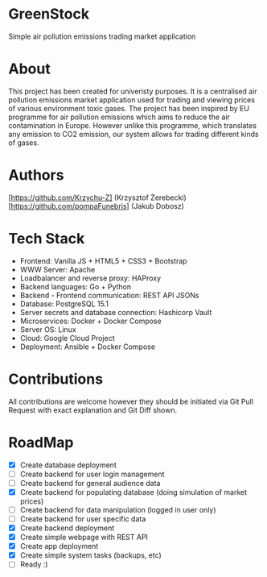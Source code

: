 # GreenStock
Simple air pollution emissions trading market application
# About
This project has been created for univeristy purposes. It is a centralised air pollution emissions market application used for trading and viewing prices of various environment toxic gases. The project has been inspired by EU programme for air pollution emissions which aims to reduce the air contamination in Europe. However unlike this programme, which translates any emission to CO2 emission, our system allows for trading different kinds of gases.
# Authors
[https://github.com/Krzychu-Z] (Krzysztof Żerebecki)                                                
[https://github.com/pompaFunebris] (Jakub Dobosz)
# Tech Stack
- Frontend: Vanilla JS + HTML5 + CSS3 + Bootstrap
- WWW Server: Apache
- Loadbalancer and reverse proxy: HAProxy
- Backend languages: Go + Python
- Backend - Frontend communication: REST API JSONs
- Database: PostgreSQL 15.1
- Server secrets and database connection: Hashicorp Vault
- Microservices: Docker + Docker Compose
- Server OS: Linux
- Cloud: Google Cloud Project
- Deployment: Ansible + Docker Compose
# Contributions
All contributions are welcome however they should be initiated via Git Pull Request with exact explanation and Git Diff shown.
# RoadMap
- [X] Create database deployment
- [ ] Create backend for user login management
- [ ] Create backend for general audience data
- [X] Create backend for populating database (doing simulation of market prices)
- [ ] Create backend for data manipulation (logged in user only)
- [ ] Create backend for user specific data
- [X] Create backend deployment
- [X] Create simple webpage with REST API
- [X] Create app deployment
- [X] Create simple system tasks (backups, etc)
- [ ] Ready :)
